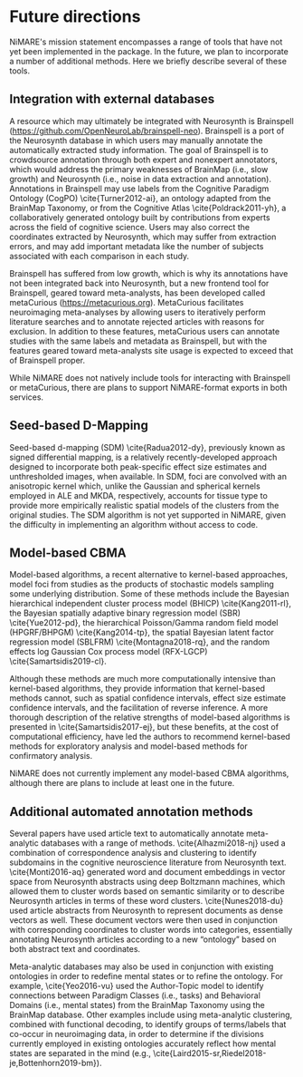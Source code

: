 # Future directions

NiMARE's mission statement encompasses a range of tools that have not yet been implemented in the package.
In the future, we plan to incorporate a number of additional methods. Here we briefly describe several of these tools.

## Integration with external databases

A resource which may ultimately be integrated with Neurosynth is Brainspell (https://github.com/OpenNeuroLab/brainspell-neo).
Brainspell is a port of the Neurosynth database in which users may manually annotate the automatically extracted study information.
The goal of Brainspell is to crowdsource annotation through both expert and nonexpert annotators, which would address the primary weaknesses of BrainMap (i.e., slow growth) and Neurosynth (i.e., noise in data extraction and annotation).
Annotations in Brainspell may use labels from the Cognitive Paradigm Ontology (CogPO) \cite{Turner2012-ai}, an ontology adapted from the BrainMap Taxonomy, or from the Cognitive Atlas \cite{Poldrack2011-yh}, a collaboratively generated ontology built by contributions from experts across the field of cognitive science.
Users may also correct the coordinates extracted by Neurosynth, which may suffer from extraction errors, and may add important metadata like the number of subjects associated with each comparison in each study.

Brainspell has suffered from low growth, which is why its annotations have not been integrated back into Neurosynth, but a new frontend tool for Brainspell, geared toward meta-analysts, has been developed called metaCurious (https://metacurious.org).
MetaCurious facilitates neuroimaging meta-analyses by allowing users to iteratively perform literature searches and to annotate rejected articles with reasons for exclusion.
In addition to these features, metaCurious users can annotate studies with the same labels and metadata as Brainspell, but with the features geared toward meta-analysts site usage is expected to exceed that of Brainspell proper.

While NiMARE does not natively include tools for interacting with Brainspell or metaCurious, there are plans to support NiMARE-format exports in both services.

## Seed-based D-Mapping

Seed-based d-mapping (SDM) \cite{Radua2012-dy}, previously known as signed differential mapping, is a relatively recently-developed approach designed to incorporate both peak-specific effect size estimates and unthresholded images, when available.
In SDM, foci are convolved with an anisotropic kernel which, unlike the Gaussian and spherical kernels employed in ALE and MKDA, respectively, accounts for tissue type to provide more empirically realistic spatial models of the clusters from the original studies.
The SDM algorithm is not yet supported in NiMARE, given the difficulty in implementing an algorithm without access to code.

## Model-based CBMA

Model-based algorithms, a recent alternative to kernel-based approaches, model foci from studies as the products of stochastic models sampling some underlying distribution.
Some of these methods include the Bayesian hierarchical independent cluster process model (BHICP) \cite{Kang2011-rl}, the Bayesian spatially adaptive binary regression model (SBR) \cite{Yue2012-pd}, the hierarchical Poisson/Gamma random field model (HPGRF/BHPGM) \cite{Kang2014-tp}, the spatial Bayesian latent factor regression model (SBLFRM) \cite{Montagna2018-rq}, and the random effects log Gaussian Cox process model (RFX-LGCP) \cite{Samartsidis2019-cl}.

Although these methods are much more computationally intensive than kernel-based algorithms, they provide information that kernel-based methods cannot, such as spatial confidence intervals, effect size estimate confidence intervals, and the facilitation of reverse inference.
A more thorough description of the relative strengths of model-based algorithms is presented in \cite{Samartsidis2017-ej}, but these benefits, at the cost of computational efficiency, have led the authors to recommend kernel-based methods for exploratory analysis and model-based methods for confirmatory analysis.

NiMARE does not currently implement any model-based CBMA algorithms, although there are plans to include at least one in the future.

## Additional automated annotation methods

Several papers have used article text to automatically annotate meta-analytic databases with a range of methods.
\cite{Alhazmi2018-nj} used a combination of correspondence analysis and clustering to identify subdomains in the cognitive neuroscience literature from Neurosynth text.
\cite{Monti2016-aq} generated word and document embeddings in vector space from Neurosynth abstracts using deep Boltzmann machines, which allowed them to cluster words based on semantic similarity or to describe Neurosynth articles in terms of these word clusters.
\cite{Nunes2018-du} used article abstracts from Neurosynth to represent documents as dense vectors as well.
These document vectors were then used in conjunction with corresponding coordinates to cluster words into categories, essentially annotating Neurosynth articles according to a new “ontology” based on both abstract text and coordinates.

Meta-analytic databases may also be used in conjunction with existing ontologies in order to redefine mental states or to refine the ontology.
For example, \cite{Yeo2016-vu} used the Author-Topic model to identify connections between Paradigm Classes (i.e., tasks) and Behavioral Domains (i.e., mental states) from the BrainMap Taxonomy using the BrainMap database.
Other examples include using meta-analytic clustering, combined with functional decoding, to identify groups of terms/labels that co-occur in neuroimaging data, in order to determine if the divisions currently employed in existing ontologies accurately reflect how mental states are separated in the mind (e.g., \cite{Laird2015-sr,Riedel2018-je,Bottenhorn2019-bm}).
